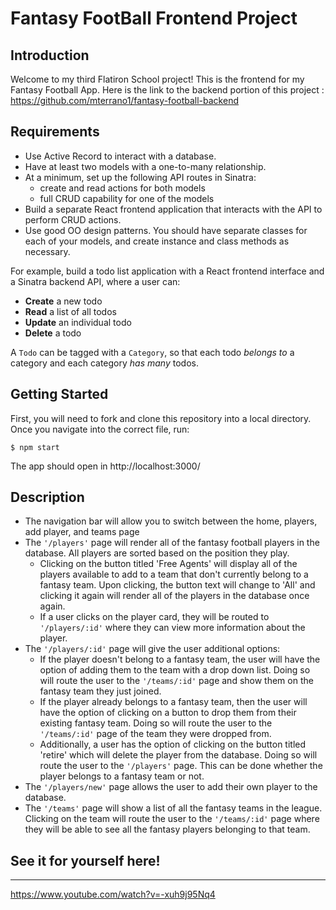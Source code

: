 # Fantasy FootBall Frontend Project

## Introduction

Welcome to my third Flatiron School project! This is the frontend for my Fantasy Football App. Here is the link to the backend portion of this project : https://github.com/mterrano1/fantasy-football-backend


## Requirements

- Use Active Record to interact with a database.
- Have at least two models with a one-to-many relationship.
- At a minimum, set up the following API routes in Sinatra:
  - create and read actions for both models
  - full CRUD capability for one of the models
- Build a separate React frontend application that interacts with the API to
  perform CRUD actions.
- Use good OO design patterns. You should have separate classes for each of your
  models, and create instance and class methods as necessary.

For example, build a todo list application with a React frontend interface and a
Sinatra backend API, where a user can:

- **Create** a new todo
- **Read** a list of all todos
- **Update** an individual todo
- **Delete** a todo

A `Todo` can be tagged with a `Category`, so that each todo _belongs to_ a
category and each category _has many_ todos.

## Getting Started

First, you will need to fork and clone this repository into a local directory. Once you navigate into the correct file, run:

```console
$ npm start
```

The app should open in http://localhost:3000/


## Description

- The navigation bar will allow you to switch between the home, players, add player, and teams page
- The `'/players'` page will render all of the fantasy football players in the database. All players are sorted based on the position they play.
  - Clicking on the button titled 'Free Agents' will display all of the players available to add to a team that don't currently belong to a fantasy team. Upon clicking, the button text will change to 'All' and clicking it again will render all of the players in the database once again.
  - If a user clicks on the player card, they will be routed to `'/players/:id'` where they can view more information about the player.
- The `'/players/:id'` page will give the user additional options:
  - If the player doesn't belong to a fantasy team, the user will have the option of adding them to the team with a drop down list. Doing so will route the user to the `'/teams/:id'` page and show them on the fantasy team they just joined.
  - If the player already belongs to a fantasy team, then the user will have the option of clicking on a button to drop them from their existing fantasy team. Doing so will route the user to the `'/teams/:id'` page of the team they were dropped from.
  - Additionally, a user has the option of clicking on the button titled 'retire' which will delete the player from the database. Doing so will route the user to the `'/players'` page. This can be done whether the player belongs to a fantasy team or not.
- The `'/players/new'` page allows the user to add their own player to the database.
- The `'/teams'` page will show a list of all the fantasy teams in the league. Clicking on the team will route the user to the `'/teams/:id'` page where they will be able to see all the fantasy players belonging to that team.


## See it for yourself here!
---------------

https://www.youtube.com/watch?v=-xuh9j95Nq4
